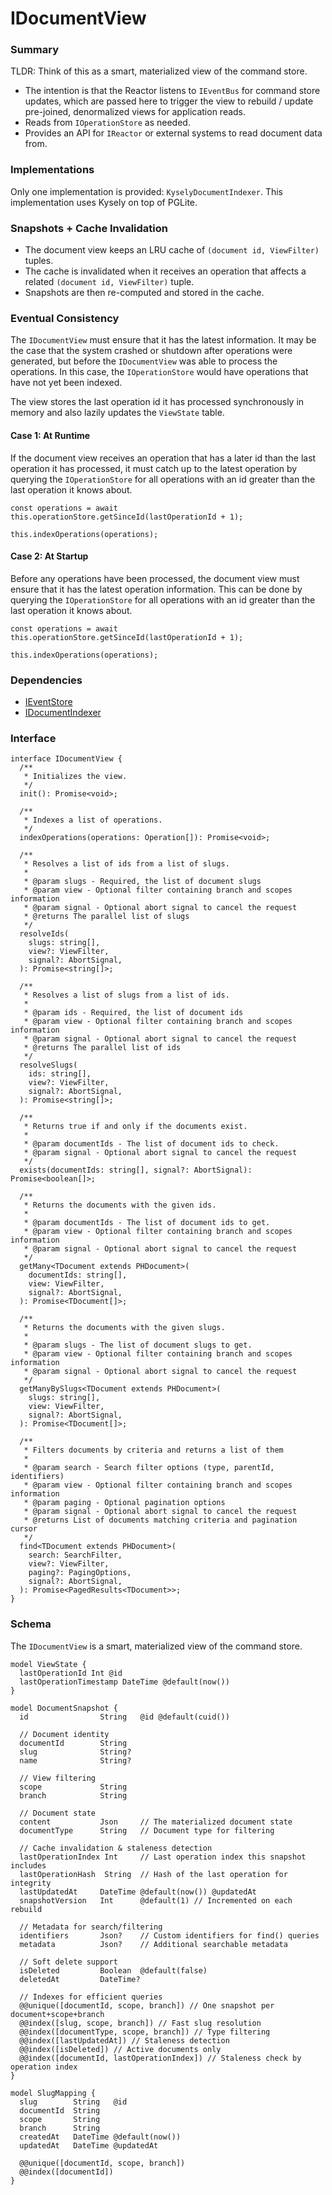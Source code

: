 # IDocumentView

### Summary

TLDR: Think of this as a smart, materialized view of the command store.

- The intention is that the Reactor listens to `IEventBus` for command store updates, which are passed here to trigger the view to rebuild / update pre-joined, denormalized views for application reads.
- Reads from `IOperationStore` as needed.
- Provides an API for `IReactor` or external systems to read document data from.

### Implementations

Only one implementation is provided: `KyselyDocumentIndexer`. This implementation uses Kysely on top of PGLite.

### Snapshots + Cache Invalidation

- The document view keeps an LRU cache of `(document id, ViewFilter)` tuples.
- The cache is invalidated when it receives an operation that affects a related `(document id, ViewFilter)` tuple.
- Snapshots are then re-computed and stored in the cache.

### Eventual Consistency

The `IDocumentView` must ensure that it has the latest information. It may be the case that the system crashed or shutdown after operations were generated, but before the `IDocumentView` was able to process the operations. In this case, the `IOperationStore` would have operations that have not yet been indexed.

The view stores the last operation id it has processed synchronously in memory and also lazily updates the `ViewState` table.

#### Case 1: At Runtime

If the document view receives an operation that has a later id than the last operation it has processed, it must catch up to the latest operation by querying the `IOperationStore` for all operations with an id greater than the last operation it knows about.

```tsx
const operations = await this.operationStore.getSinceId(lastOperationId + 1);

this.indexOperations(operations);
```

#### Case 2: At Startup

Before any operations have been processed, the document view must ensure that it has the latest operation information. This can be done by querying the `IOperationStore` for all operations with an id greater than the last operation it knows about.

```tsx
const operations = await this.operationStore.getSinceId(lastOperationId + 1);

this.indexOperations(operations);
```

### Dependencies

- [IEventStore](../Storage/IEventStore.md)
- [IDocumentIndexer](../Storage/IDocumentIndexer.md)

### Interface

```tsx
interface IDocumentView {
  /**
   * Initializes the view.
   */
  init(): Promise<void>;

  /**
   * Indexes a list of operations.
   */
  indexOperations(operations: Operation[]): Promise<void>;
  
  /**
   * Resolves a list of ids from a list of slugs.
   *
   * @param slugs - Required, the list of document slugs
   * @param view - Optional filter containing branch and scopes information
   * @param signal - Optional abort signal to cancel the request
   * @returns The parallel list of slugs
   */
  resolveIds(
    slugs: string[],
    view?: ViewFilter,
    signal?: AbortSignal,
  ): Promise<string[]>;

  /**
   * Resolves a list of slugs from a list of ids.
   *
   * @param ids - Required, the list of document ids
   * @param view - Optional filter containing branch and scopes information
   * @param signal - Optional abort signal to cancel the request
   * @returns The parallel list of ids
   */
  resolveSlugs(
    ids: string[],
    view?: ViewFilter,
    signal?: AbortSignal,
  ): Promise<string[]>;

  /**
   * Returns true if and only if the documents exist.
   *
   * @param documentIds - The list of document ids to check.
   * @param signal - Optional abort signal to cancel the request
   */
  exists(documentIds: string[], signal?: AbortSignal): Promise<boolean[]>;

  /**
   * Returns the documents with the given ids.
   *
   * @param documentIds - The list of document ids to get.
   * @param view - Optional filter containing branch and scopes information
   * @param signal - Optional abort signal to cancel the request
   */
  getMany<TDocument extends PHDocument>(
    documentIds: string[],
    view: ViewFilter,
    signal?: AbortSignal,
  ): Promise<TDocument[]>;

  /**
   * Returns the documents with the given slugs.
   *
   * @param slugs - The list of document slugs to get.
   * @param view - Optional filter containing branch and scopes information
   * @param signal - Optional abort signal to cancel the request
   */
  getManyBySlugs<TDocument extends PHDocument>(
    slugs: string[],
    view: ViewFilter,
    signal?: AbortSignal,
  ): Promise<TDocument[]>;

  /**
   * Filters documents by criteria and returns a list of them
   *
   * @param search - Search filter options (type, parentId, identifiers)
   * @param view - Optional filter containing branch and scopes information
   * @param paging - Optional pagination options
   * @param signal - Optional abort signal to cancel the request
   * @returns List of documents matching criteria and pagination cursor
   */
  find<TDocument extends PHDocument>(
    search: SearchFilter,
    view?: ViewFilter,
    paging?: PagingOptions,
    signal?: AbortSignal,
  ): Promise<PagedResults<TDocument>>;
}
```

### Schema

The `IDocumentView` is a smart, materialized view of the command store.

```prisma
model ViewState {
  lastOperationId Int @id
  lastOperationTimestamp DateTime @default(now())
}

model DocumentSnapshot {
  id                String   @id @default(cuid())

  // Document identity
  documentId        String
  slug              String?
  name              String?

  // View filtering
  scope             String
  branch            String

  // Document state
  content           Json     // The materialized document state
  documentType      String   // Document type for filtering

  // Cache invalidation & staleness detection
  lastOperationIndex Int     // Last operation index this snapshot includes
  lastOperationHash  String  // Hash of the last operation for integrity
  lastUpdatedAt     DateTime @default(now()) @updatedAt
  snapshotVersion   Int      @default(1) // Incremented on each rebuild

  // Metadata for search/filtering
  identifiers       Json?    // Custom identifiers for find() queries
  metadata          Json?    // Additional searchable metadata

  // Soft delete support
  isDeleted         Boolean  @default(false)
  deletedAt         DateTime?

  // Indexes for efficient queries
  @@unique([documentId, scope, branch]) // One snapshot per document+scope+branch
  @@index([slug, scope, branch]) // Fast slug resolution
  @@index([documentType, scope, branch]) // Type filtering
  @@index([lastUpdatedAt]) // Staleness detection
  @@index([isDeleted]) // Active documents only
  @@index([documentId, lastOperationIndex]) // Staleness check by operation index
}

model SlugMapping {
  slug        String   @id
  documentId  String
  scope       String
  branch      String
  createdAt   DateTime @default(now())
  updatedAt   DateTime @updatedAt

  @@unique([documentId, scope, branch])
  @@index([documentId])
}
```
